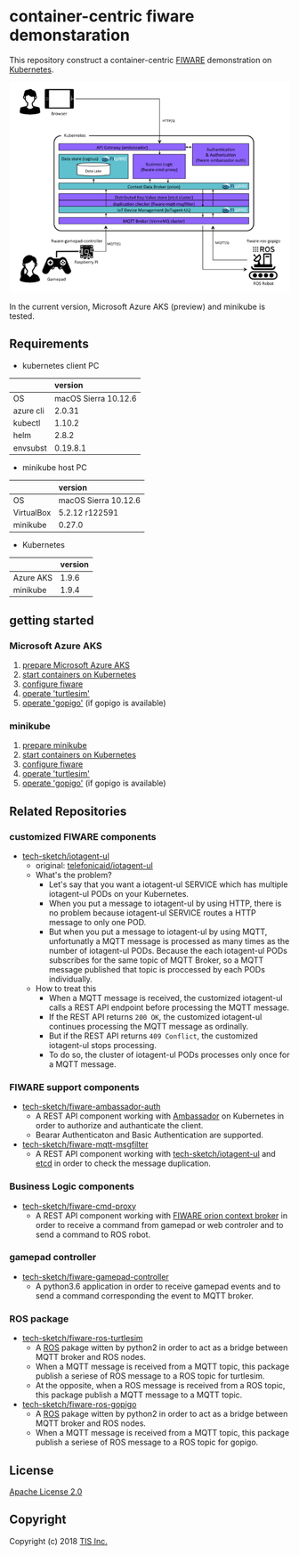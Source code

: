 # container-centric fiware demonstaration

This repository construct a container-centric [FIWARE](http://www.fiware.org/) demonstration on [Kubernetes](https://kubernetes.io/).

![conrainer-centric-fiware-demonstration.png](/docs/images/container-centric-fiware-demonstration.png)

In the current version, Microsoft Azure AKS (preview) and minikube is tested.

## Requirements

* kubernetes client PC

||version|
|:--|:--|
|OS|macOS Sierra 10.12.6|
|azure cli|2.0.31|
|kubectl|1.10.2|
|helm|2.8.2|
|envsubst|0.19.8.1|

* minikube host PC

||version|
|:--|:--|
|OS|macOS Sierra 10.12.6|
|VirtualBox|5.2.12 r122591|
|minikube|0.27.0|

* Kubernetes

||version|
|:--|:--|
|Azure AKS|1.9.6|
|minikube|1.9.4|

## getting started
### Microsoft Azure AKS

1. [prepare Microsoft Azure AKS](/docs/azure_aks/1_prepare_aks.md)
1. [start containers on Kubernetes](/docs/azure_aks/2_start_containers.md)
1. [configure fiware](/docs/azure_aks/3_configure_fiware.md)
1. [operate 'turtlesim'](/docs/azure_aks/4_operate_turtlesim.md)
1. [operate 'gopigo'](/docs/azure_aks/5_operate_gopigo.md) (if gopigo is available)

### minikube

1. [prepare minikube](/docs/minikube/1_prepare_minikube.md)
1. [start containers on Kubernetes](/docs/minikube/2_start_containers.md)
1. [configure fiware](/docs/minikube/3_configure_fiware.md)
1. [operate 'turtlesim'](/docs/minikube/4_operate_turtlesim.md)
1. [operate 'gopigo'](/docs/minikube/5_operate_gopigo.md) (if gopigo is available)

## Related Repositories
### customized FIWARE components
* [tech-sketch/iotagent-ul](https://github.com/tech-sketch/iotagent-ul)
    * original: [telefonicaid/iotagent-ul](https://github.com/telefonicaid/iotagent-ul)
    * What's the problem?
        * Let's say that you want a iotagent-ul SERVICE which has multiple iotagent-ul PODs on your Kubernetes.
        * When you put a message to iotagent-ul by using HTTP, there is no problem because iotagent-ul SERVICE routes a HTTP message to only one POD.
        * But when you put a message to iotagent-ul by using MQTT, unfortunatly a MQTT message is processed as many times as the number of iotagent-ul PODs. Because the each iotagent-ul PODs subscribes for the same topic of MQTT Broker, so a MQTT message published that topic is proccessed by each PODs individually.
    * How to treat this
        * When a MQTT message is received, the customized iotagent-ul calls a REST API endpoint before processing the MQTT message.
        * If the REST API returns `200 OK`, the customized iotagent-ul continues processing the MQTT message as ordinally.
        * But if the REST API returns `409 Conflict`, the customized iotagent-ul stops processing.
        * To do so, the cluster of iotagent-ul PODs processes only once for a MQTT message.

### FIWARE support components
* [tech-sketch/fiware-ambassador-auth](https://github.com/tech-sketch/fiware-ambassador-auth)
    * A REST API component working with [Ambassador](https://www.getambassador.io/) on Kubernetes in order to authorize and authanticate the client.
    * Bearar Authenticaton and Basic Authentication are supported.
* [tech-sketch/fiware-mqtt-msgfilter](https://github.com/tech-sketch/fiware-mqtt-msgfilter)
    * A REST API component working with [tech-sketch/iotagent-ul](https://github.com/tech-sketch/iotagent-ul) and [etcd](https://coreos.com/etcd/docs/latest/) in order to check the message duplication.

### Business Logic components
* [tech-sketch/fiware-cmd-proxy](https://github.com/tech-sketch/fiware-cmd-proxy)
    * A REST API component working with [FIWARE orion context broker](https://github.com/telefonicaid/fiware-orion) in order to receive a command from gamepad or web controler and to send a command to ROS robot.

### gamepad controller
* [tech-sketch/fiware-gamepad-controller](https://github.com/tech-sketch/fiware-gamepad-controller)
    * A python3.6 application in order to receive gamepad events and to send a command corresponding the event to MQTT broker.

### ROS package
* [tech-sketch/fiware-ros-turtlesim](https://github.com/tech-sketch/fiware-ros-turtlesim)
    * A [ROS](http://wiki.ros.org/) pakage witten by python2 in order to act as a bridge between MQTT broker and ROS nodes.
    * When a MQTT message is received from a MQTT topic, this package publish a seriese of ROS message to a ROS topic for turtlesim.
    * At the opposite, when a ROS message is received from a ROS topic, this package publish a MQTT message to a MQTT topic.
* [tech-sketch/fiware-ros-gopigo](https://github.com/tech-sketch/fiware-ros-gopigo)
    * A [ROS](http://wiki.ros.org/) pakage witten by python2 in order to act as a bridge between MQTT broker and ROS nodes.
    * When a MQTT message is received from a MQTT topic, this package publish a seriese of ROS message to a ROS topic for gopigo.

## License

[Apache License 2.0](/LICENSE)

## Copyright
Copyright (c) 2018 [TIS Inc.](https://www.tis.co.jp/)
